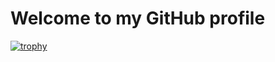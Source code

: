 ﻿#  Welcome to my GitHub profile

[![trophy](https://github-profile-trophy.vercel.app/?username=dpope32&theme=onedark&column=-1)](https://github.com/ryo-ma/github-profile-trophy)
